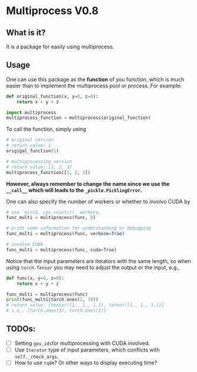 # Multiprocess V0.8

## What is it?

It is a package for easily using multiprocess.

## Usage

One can use this package as the **function** of you function, which is much easier than to implement the multiprocess pool or process. For example:

```python
def original_function(x, y=0, z=0):
    return x + y + z

import multiprocess
multiprocess_function = multiprocess(original_function)
```

To call the function, simply using

```python
# original version
# return value: 1
origigal_function(1)

# multiprocessing version
# return value: [1, 2, 3]
multiprocess_function([1, 2, 3])
```

**However, always remember to change the name since we use the `__call__` which will leads to the `_pickle.PicklingError`.**

One can also specify the number of workers or whether to involvo CUDA by

```python
# use `min(8, cpu_count())` workers, 
func_multi = multiprocess(func, 8)

# print some information for understanding or debugging
func_multi = multiprocess(func, verbose=True)

# involve CUDA
func_multi = multiprocess(func, cuda=True)
```

Notice that the input parameters are iterators with the same length, so when using `torch.Tensor` you may need to adjust the output or the input, e.g.,

```python
def func(x, y=0, z=0):
    return x + y + z

func_multi = multiprocess(func)
print(func_multi(torch.ones(2, 3)))
# return value: [tensor([1., 1., 1.]), tensor([1., 1., 1.])]
# i.e,. [torch.ones(3), torch.ones(3)]
```
## TODOs:

- [ ] Setting `gpu_ids`for multiprocessing with CUDA involved.
- [ ] Use `Iterator` type of input parameters, which conflicts with `self._check_args`.
- [ ] How to use `tqdm`? Or other ways to display executing time?